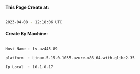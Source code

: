 
   
#### This Page Create at:

```bash

2023-04-08 - 12:18:06 UTC

```

#### Create By Machine:

```bash

Host Name : fv-az445-89

platform  : Linux-5.15.0-1035-azure-x86_64-with-glibc2.35

Ip Local  : 10.1.0.17

```

